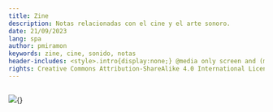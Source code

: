 ```yaml
---
title: Zine
description: Notas relacionadas con el cine y el arte sonoro.
date: 21/09/2023
lang: spa
author: pmiramon
keywords: zine, cine, sonido, notas
header-includes: <style>.intro{display:none;} @media only screen and (min-width:665px) {a.seleccion.notas::before{content:"➞ "; font-weight:bolder;}}</style>
rights: Creative Commons Attribution-ShareAlike 4.0 International License
---
```


<div class="fotograma">

<img src="https://i1.sndcdn.com/avatars-000118905051-meo3rs-t500x500.jpg" alt="">

</div>


<div class="fotograma">

![](https://i1.sndcdn.com/avatars-000118905051-meo3rs-t500x500.jpg){}

</div>


